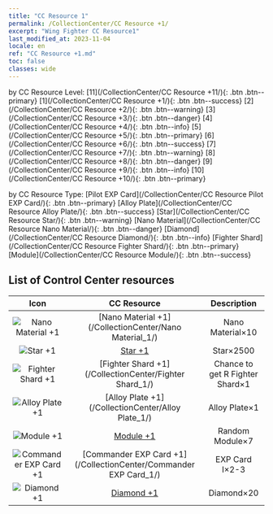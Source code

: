 ```yaml
---
title: "CC Resource 1"
permalink: /CollectionCenter/CC Resource +1/
excerpt: "Wing Fighter CC Resource1"
last_modified_at: 2023-11-04
locale: en
ref: "CC Resource +1.md"
toc: false
classes: wide
---
```


  by CC Resource Level:  [11](/CollectionCenter/CC Resource +11/){: .btn .btn--primary}   [1](/CollectionCenter/CC Resource +1/){: .btn .btn--success}   [2](/CollectionCenter/CC Resource +2/){: .btn .btn--warning}   [3](/CollectionCenter/CC Resource +3/){: .btn .btn--danger}   [4](/CollectionCenter/CC Resource +4/){: .btn .btn--info}   [5](/CollectionCenter/CC Resource +5/){: .btn .btn--primary}   [6](/CollectionCenter/CC Resource +6/){: .btn .btn--success}   [7](/CollectionCenter/CC Resource +7/){: .btn .btn--warning}   [8](/CollectionCenter/CC Resource +8/){: .btn .btn--danger}   [9](/CollectionCenter/CC Resource +9/){: .btn .btn--info}   [10](/CollectionCenter/CC Resource +10/){: .btn .btn--primary} 

  by CC Resource Type:  [Pilot EXP Card](/CollectionCenter/CC Resource Pilot EXP Card/){: .btn .btn--primary}   [Alloy Plate](/CollectionCenter/CC Resource Alloy Plate/){: .btn .btn--success}   [Star](/CollectionCenter/CC Resource Star/){: .btn .btn--warning}   [Nano Material](/CollectionCenter/CC Resource Nano Material/){: .btn .btn--danger}   [Diamond](/CollectionCenter/CC Resource Diamond/){: .btn .btn--info}   [Fighter Shard](/CollectionCenter/CC Resource Fighter Shard/){: .btn .btn--primary}   [Module](/CollectionCenter/CC Resource Module/){: .btn .btn--success} 

## List of Control Center resources

  |   Icon |      CC Resource        |   Description   |
  |:------:|:---------------:|:---------------:|
  | ![Nano Material +1](/images/cc/CC_Nano_Material_1_p.png) | [Nano Material +1](/CollectionCenter/Nano Material_1/) | Nano Material×10 |
  | ![Star +1](/images/cc/CC_Star_1_p.png) | [Star +1](/CollectionCenter/Star_1/) | Star×2500 |
  | ![Fighter Shard +1](/images/cc/CC_Fighter_Shard_1_p.png) | [Fighter Shard +1](/CollectionCenter/Fighter Shard_1/) | Chance to get R Fighter Shard×1 |
  | ![Alloy Plate +1](/images/cc/CC_Alloy_Plate_1_p.png) | [Alloy Plate +1](/CollectionCenter/Alloy Plate_1/) | Alloy Plate×1 |
  | ![Module +1](/images/cc/CC_Module_1_p.png) | [Module +1](/CollectionCenter/Module_1/) | Random Module×7 |
  | ![Commander EXP Card +1](/images/cc/CC_Pilot_EXP_Card_1_p.png) | [Commander EXP Card +1](/CollectionCenter/Commander EXP Card_1/) | EXP Card I×2-3 |
  | ![Diamond +1](/images/cc/CC_Diamond_1_p.png) | [Diamond +1](/CollectionCenter/Diamond_1/) | Diamond×20 |
